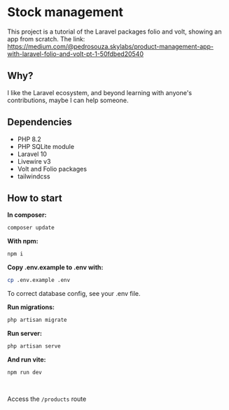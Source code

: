 # Stock management

This project is a tutorial of the Laravel packages folio and volt, showing an app from scratch. The link: https://medium.com/@pedrosouza.skylabs/product-management-app-with-laravel-folio-and-volt-pt-1-50fdbed20540

## Why?
I like the Laravel ecosystem, and beyond learning with anyone's contributions, maybe I can help someone.

## Dependencies
* PHP 8.2
* PHP SQLite module
* Laravel 10
* Livewire v3
* Volt and Folio packages
* tailwindcss

## How to start

**In composer:**
 
 ```bash
 composer update
 ```

**With npm:**

```bash
npm i
```
**Copy .env.example to .env with:**
```bash
cp .env.example .env
```
To correct database config, see your .env file.

**Run migrations:**
```bash
php artisan migrate
```

**Run server:**
```bash
php artisan serve
```

**And run vite:**

```
npm run dev
```
<br>

Access the ``/products`` route